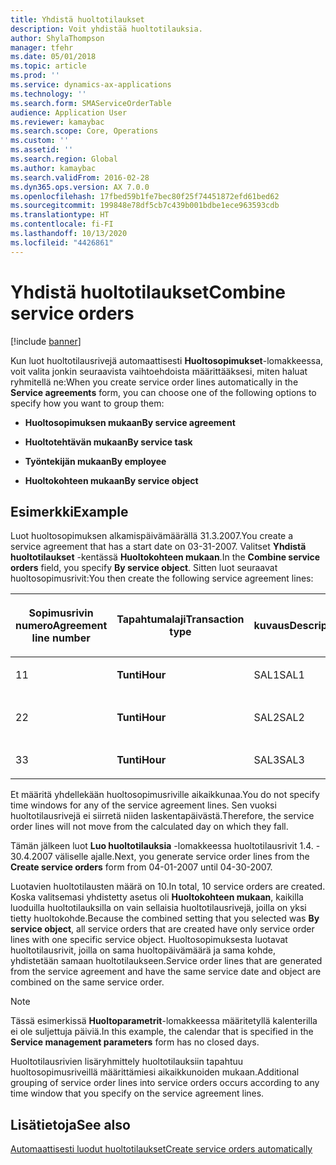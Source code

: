 ```yaml
---
title: Yhdistä huoltotilaukset
description: Voit yhdistää huoltotilauksia.
author: ShylaThompson
manager: tfehr
ms.date: 05/01/2018
ms.topic: article
ms.prod: ''
ms.service: dynamics-ax-applications
ms.technology: ''
ms.search.form: SMAServiceOrderTable
audience: Application User
ms.reviewer: kamaybac
ms.search.scope: Core, Operations
ms.custom: ''
ms.assetid: ''
ms.search.region: Global
ms.author: kamaybac
ms.search.validFrom: 2016-02-28
ms.dyn365.ops.version: AX 7.0.0
ms.openlocfilehash: 17fbed59b1fe7bec80f25f74451872efd61bed62
ms.sourcegitcommit: 199848e78df5cb7c439b001bdbe1ece963593cdb
ms.translationtype: HT
ms.contentlocale: fi-FI
ms.lasthandoff: 10/13/2020
ms.locfileid: "4426861"
---
```

# <a name="combine-service-orders"></a><span data-ttu-id="6f61a-103">Yhdistä huoltotilaukset</span><span class="sxs-lookup"><span data-stu-id="6f61a-103">Combine service orders</span></span>   

[!include [banner](../includes/banner.md)]


<span data-ttu-id="6f61a-104">Kun luot huoltotilausrivejä automaattisesti **Huoltosopimukset**-lomakkeessa, voit valita jonkin seuraavista vaihtoehdoista määrittääksesi, miten haluat ryhmitellä ne:</span><span class="sxs-lookup"><span data-stu-id="6f61a-104">When you create service order lines automatically in the **Service agreements** form, you can choose one of the following options to specify how you want to group them:</span></span>

  - <span data-ttu-id="6f61a-105">**Huoltosopimuksen mukaan**</span><span class="sxs-lookup"><span data-stu-id="6f61a-105">**By service agreement**</span></span>

  - <span data-ttu-id="6f61a-106">**Huoltotehtävän mukaan**</span><span class="sxs-lookup"><span data-stu-id="6f61a-106">**By service task**</span></span>

  - <span data-ttu-id="6f61a-107">**Työntekijän mukaan**</span><span class="sxs-lookup"><span data-stu-id="6f61a-107">**By employee**</span></span>

  - <span data-ttu-id="6f61a-108">**Huoltokohteen mukaan**</span><span class="sxs-lookup"><span data-stu-id="6f61a-108">**By service object**</span></span>

## <a name="example"></a><span data-ttu-id="6f61a-109">Esimerkki</span><span class="sxs-lookup"><span data-stu-id="6f61a-109">Example</span></span>

<span data-ttu-id="6f61a-110">Luot huoltosopimuksen alkamispäivämäärällä 31.3.2007.</span><span class="sxs-lookup"><span data-stu-id="6f61a-110">You create a service agreement that has a start date on 03-31-2007.</span></span> <span data-ttu-id="6f61a-111">Valitset **Yhdistä huoltotilaukset** -kentässä **Huoltokohteen mukaan**.</span><span class="sxs-lookup"><span data-stu-id="6f61a-111">In the **Combine service orders** field, you specify **By service object**.</span></span> <span data-ttu-id="6f61a-112">Sitten luot seuraavat huoltosopimusrivit:</span><span class="sxs-lookup"><span data-stu-id="6f61a-112">You then create the following service agreement lines:</span></span>

<table style="width:100%;">
<colgroup>
<col style="width: 16%" />
<col style="width: 16%" />
<col style="width: 16%" />
<col style="width: 16%" />
<col style="width: 16%" />
<col style="width: 16%" />
</colgroup>
<thead>
<tr class="header">
<th><p><span data-ttu-id="6f61a-113">Sopimusrivin numero</span><span class="sxs-lookup"><span data-stu-id="6f61a-113">Agreement line number</span></span></p></th>
<th><p><span data-ttu-id="6f61a-114">Tapahtumalaji</span><span class="sxs-lookup"><span data-stu-id="6f61a-114">Transaction type</span></span></p></th>
<th><p><span data-ttu-id="6f61a-115">kuvaus</span><span class="sxs-lookup"><span data-stu-id="6f61a-115">Description</span></span></p></th>
<th><p><span data-ttu-id="6f61a-116">Väli</span><span class="sxs-lookup"><span data-stu-id="6f61a-116">Interval</span></span></p></th>
<th><p><span data-ttu-id="6f61a-117">Huoltokohde</span><span class="sxs-lookup"><span data-stu-id="6f61a-117">Service object</span></span></p></th>
<th><p><span data-ttu-id="6f61a-118">Aloituspäivämäärä</span><span class="sxs-lookup"><span data-stu-id="6f61a-118">Start date</span></span></p></th>
</tr>
</thead>
<tbody>
<tr class="odd">
<td><p><span data-ttu-id="6f61a-119">1</span><span class="sxs-lookup"><span data-stu-id="6f61a-119">1</span></span></p></td>
<td><p><span data-ttu-id="6f61a-120"><strong>Tunti</strong></span><span class="sxs-lookup"><span data-stu-id="6f61a-120"><strong>Hour</strong></span></span></p></td>
<td><p><span data-ttu-id="6f61a-121">SAL1</span><span class="sxs-lookup"><span data-stu-id="6f61a-121">SAL1</span></span></p></td>
<td><p><span data-ttu-id="6f61a-122">Viikoittain</span><span class="sxs-lookup"><span data-stu-id="6f61a-122">Weekly</span></span></p></td>
<td><p><span data-ttu-id="6f61a-123">X-1</span><span class="sxs-lookup"><span data-stu-id="6f61a-123">X-1</span></span></p></td>
<td><p><span data-ttu-id="6f61a-124">1.4.2007</span><span class="sxs-lookup"><span data-stu-id="6f61a-124">04-01-2007</span></span></p></td>
</tr>
<tr class="even">
<td><p><span data-ttu-id="6f61a-125">2</span><span class="sxs-lookup"><span data-stu-id="6f61a-125">2</span></span></p></td>
<td><p><span data-ttu-id="6f61a-126"><strong>Tunti</strong></span><span class="sxs-lookup"><span data-stu-id="6f61a-126"><strong>Hour</strong></span></span></p></td>
<td><p><span data-ttu-id="6f61a-127">SAL2</span><span class="sxs-lookup"><span data-stu-id="6f61a-127">SAL2</span></span></p></td>
<td><p><span data-ttu-id="6f61a-128">Kaksi kertaa viikossa</span><span class="sxs-lookup"><span data-stu-id="6f61a-128">Biweekly</span></span></p></td>
<td><p><span data-ttu-id="6f61a-129">X-2</span><span class="sxs-lookup"><span data-stu-id="6f61a-129">X-2</span></span></p></td>
<td><p><span data-ttu-id="6f61a-130">1.4.2007</span><span class="sxs-lookup"><span data-stu-id="6f61a-130">04-01-2007</span></span></p></td>
</tr>
<tr class="odd">
<td><p><span data-ttu-id="6f61a-131">3</span><span class="sxs-lookup"><span data-stu-id="6f61a-131">3</span></span></p></td>
<td><p><span data-ttu-id="6f61a-132"><strong>Tunti</strong></span><span class="sxs-lookup"><span data-stu-id="6f61a-132"><strong>Hour</strong></span></span></p></td>
<td><p><span data-ttu-id="6f61a-133">SAL3</span><span class="sxs-lookup"><span data-stu-id="6f61a-133">SAL3</span></span></p></td>
<td><p><span data-ttu-id="6f61a-134">Viikoittain</span><span class="sxs-lookup"><span data-stu-id="6f61a-134">Weekly</span></span></p></td>
<td><p><span data-ttu-id="6f61a-135">X-2</span><span class="sxs-lookup"><span data-stu-id="6f61a-135">X-2</span></span></p></td>
<td><p><span data-ttu-id="6f61a-136">1.4.2007</span><span class="sxs-lookup"><span data-stu-id="6f61a-136">04-01-2007</span></span></p></td>
</tr>
</tbody>
</table>


<span data-ttu-id="6f61a-137">Et määritä yhdellekään huoltosopimusriville aikaikkunaa.</span><span class="sxs-lookup"><span data-stu-id="6f61a-137">You do not specify time windows for any of the service agreement lines.</span></span> <span data-ttu-id="6f61a-138">Sen vuoksi huoltotilausrivejä ei siirretä niiden laskentapäivästä.</span><span class="sxs-lookup"><span data-stu-id="6f61a-138">Therefore, the service order lines will not move from the calculated day on which they fall.</span></span>

<span data-ttu-id="6f61a-139">Tämän jälkeen luot **Luo huoltotilauksia** -lomakkeessa huoltotilausrivit 1.4. - 30.4.2007 väliselle ajalle.</span><span class="sxs-lookup"><span data-stu-id="6f61a-139">Next, you generate service order lines from the **Create service orders** form from 04-01-2007 until 04-30-2007.</span></span>

<span data-ttu-id="6f61a-140">Luotavien huoltotilausten määrä on 10.</span><span class="sxs-lookup"><span data-stu-id="6f61a-140">In total, 10 service orders are created.</span></span> <span data-ttu-id="6f61a-141">Koska valitsemasi yhdistetty asetus oli **Huoltokohteen mukaan**, kaikilla luoduilla huoltotilauksilla on vain sellaisia huoltotilausrivejä, joilla on yksi tietty huoltokohde.</span><span class="sxs-lookup"><span data-stu-id="6f61a-141">Because the combined setting that you selected was **By service object**, all service orders that are created have only service order lines with one specific service object.</span></span> <span data-ttu-id="6f61a-142">Huoltosopimuksesta luotavat huoltotilausrivit, joilla on sama huoltopäivämäärä ja sama kohde, yhdistetään samaan huoltotilaukseen.</span><span class="sxs-lookup"><span data-stu-id="6f61a-142">Service order lines that are generated from the service agreement and have the same service date and object are combined on the same service order.</span></span>


> [!NOTE]
> <P><span data-ttu-id="6f61a-143">Tässä esimerkissä <STRONG>Huoltoparametrit</STRONG>-lomakkeessa määritetyllä kalenterilla ei ole suljettuja päiviä.</span><span class="sxs-lookup"><span data-stu-id="6f61a-143">In this example, the calendar that is specified in the <STRONG>Service management parameters</STRONG> form has no closed days.</span></span></P>



<span data-ttu-id="6f61a-144">Huoltotilausrivien lisäryhmittely huoltotilauksiin tapahtuu huoltosopimusriveillä määrittämiesi aikaikkunoiden mukaan.</span><span class="sxs-lookup"><span data-stu-id="6f61a-144">Additional grouping of service order lines into service orders occurs according to any time window that you specify on the service agreement lines.</span></span>

## <a name="see-also"></a><span data-ttu-id="6f61a-145">Lisätietoja</span><span class="sxs-lookup"><span data-stu-id="6f61a-145">See also</span></span>

[<span data-ttu-id="6f61a-146">Automaattisesti luodut huoltotilaukset</span><span class="sxs-lookup"><span data-stu-id="6f61a-146">Create service orders automatically</span></span>](create-service-orders-automatically.md)

  


